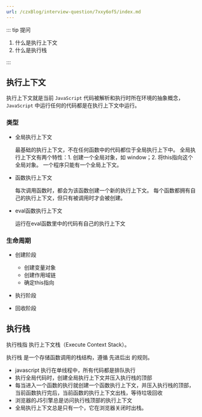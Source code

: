```yaml
---
url: /czxBlog/interview-question/7xxy6of5/index.md
---
```

::: tip 提问

1. 什么是执行上下文
2. 什么是执行栈

:::

## 执行上下文

执行上下文就是当前 `JavaScript` 代码被解析和执行时所在环境的抽象概念，
`JavaScript` 中运行任何的代码都是在执行上下文中运行。

### 类型

* 全局执行上下文

  最基础的执行上下文，不在任何函数中的代码都位于全局执行上下中。
  全局执行上下文有两个特性：1. 创建一个全局对象，如 window；2. 将this指向这个全局对象。
  一个程序只能有一个全局上下文。

* 函数执行上下文

  每次调用函数时，都会为该函数创建一个新的执行上下文。
  每个函数都拥有自己的执行上下文，但只有被调用时才会被创建。

* eval函数执行上下文

  运行在eval函数里中的代码有自己的执行上下文

### 生命周期

* 创建阶段

  * 创建变量对象
  * 创建作用域链
  * 确定this指向

* 执行阶段

* 回收阶段

## 执行栈

执行栈指 执行上下文栈（Execute Context Stack）。

执行栈 是一个存储函数调用的栈结构，遵循 先进后出 的规则。

* javascript 执行在单线程中，所有代码都是排队执行
* 执行全局代码时，创建全局执行上下文并压入执行栈的顶部
* 每当进入一个函数的执行就创建一个函数执行上下文，并压入执行栈的顶部，当前函数执行完后，当前函数的执行上下文出栈，等待垃圾回收
* 浏览器的JS引擎总是访问执行栈顶部的执行上下文
* 全局执行上下文总是只有一个，它在浏览器关闭时出栈。
